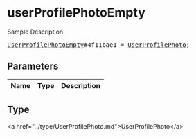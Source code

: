 # userProfilePhotoEmpty

Sample Description

<pre>
<a href="../constructor/userProfilePhotoEmpty.md">userProfilePhotoEmpty</a>#4f11bae1 = <a href="../type/UserProfilePhoto.md">UserProfilePhoto</a>;
</pre>

## Parameters

| Name | Type | Description |
|------|:----:|-------------|

## Type

&lt;a href=&#34;../type/UserProfilePhoto.md&#34;&gt;UserProfilePhoto&lt;/a&gt;
